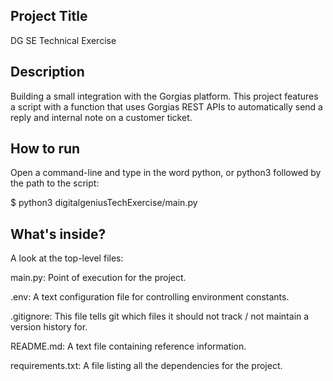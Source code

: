 ## Project Title
DG SE Technical Exercise

## Description
Building a small integration with the Gorgias platform. This project features a script with a function that uses Gorgias REST APIs to automatically send a reply and internal note
on a customer ticket.

## How to run
Open a command-line and type in the word python, or python3 followed by the path to the script: 

$ python3 digitalgeniusTechExercise/main.py 

## What's inside?
A look at the top-level files:

main.py: Point of execution for the project. 

.env: A text configuration file for controlling environment constants. 

.gitignore: This file tells git which files it should not track / not maintain a version history for.

README.md: A text file containing reference information.

requirements.txt: A file listing all the dependencies for the project. 
